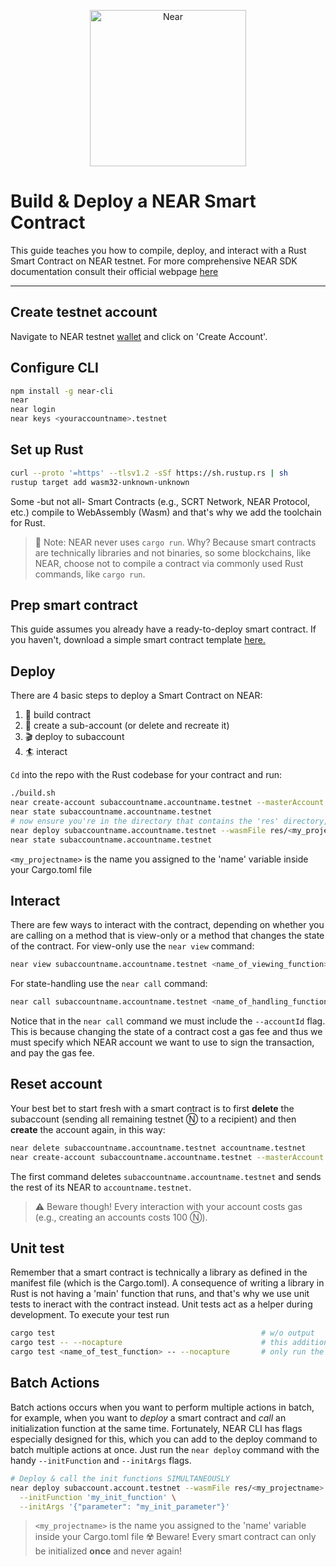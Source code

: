 <p align="center">
  <a href="https://near.org/">
    <img alt="Near" src="https://github.com/irene-bbox/sc-near-crossword/blob/master/pic/near.png" width="250" />
  </a>
</p>


# Build & Deploy a NEAR Smart Contract
This guide teaches you how to compile, deploy, and interact with a Rust Smart Contract on NEAR testnet. For more comprehensive NEAR SDK documentation consult their official webpage [here](https://www.near-sdk.io/zero-to-hero/basics/set-up-skeleton)

---


## Create testnet account

Navigate to NEAR testnet [wallet](https://wallet.testnet.near.org) and click on 'Create Account'.


## Configure CLI

```bash
npm install -g near-cli                                                    # Install the NEAR CLI
near                                                                       # To see various possible commands run
near login                                                                 # Log into your NEAR testnet wallet
near keys <youraccountname>.testnet                                        # Visualize your keys running
```


## Set up Rust

```bash
curl --proto '=https' --tlsv1.2 -sSf https://sh.rustup.rs | sh              # If you haven't installed Rust yet, install it now using rustup
rustup target add wasm32-unknown-unknown                                    # Add Wasm toolchain
```

Some -but not all- Smart Contracts (e.g., SCRT Network, NEAR Protocol, etc.) compile to WebAssembly (Wasm) and that's why we add the toolchain for Rust.
> :no_entry_sign: Note: NEAR never uses `cargo run`. Why? Because smart contracts are technically libraries and not binaries, so some blockchains, like NEAR, choose not to compile a contract via commonly used Rust commands, like `cargo run`.


## Prep smart contract

This guide assumes you already have a ready-to-deploy smart contract. If you haven't, download a simple smart contract template [here.](https://github.com/near-examples/rust-template)


## Deploy

There are 4 basic steps to deploy a Smart Contract on NEAR:
1. :wrench: build contract
2. :truck: create a sub-account (or delete and recreate it)
3. :clapper: deploy to subaccount
4. :surfer: interact 

`Cd` into the repo with the Rust codebase for your contract and run:

```bash
./build.sh                                                                                        # Build the contract
near create-account subaccountname.accountname.testnet --masterAccount accountname.testnet        # Create a subaccount
near state subaccountname.accountname.testnet                                                     # Check subaccount state
# now ensure you're in the directory that contains the 'res' directory, then run
near deploy subaccountname.accountname.testnet --wasmFile res/<my_projectname>.wasm               # Deploy the contract
near state subaccountname.accountname.testnet                                                     # Check again state of subaccount
```
`<my_projectname>` is the name you assigned to the 'name' variable inside your Cargo.toml file

## Interact

There are few ways to interact with the contract, depending on whether you are calling on a method that is view-only or a method that changes the state of the contract. For view-only use the `near view` command:

```bash
near view subaccountname.accountname.testnet <name_of_viewing_function>
```

For state-handling use the `near call` command:

```bash
near call subaccountname.accountname.testnet <name_of_handling_function> '{"string": "Helloworld!"}' --accountId accountname.testnet
```
Notice that in the `near call` command we must include the `--accountId` flag. This is because changing the state of a contract cost a gas fee and thus we must specify which NEAR account we want to use to sign the transaction, and pay the gas fee.


## Reset account

Your best bet to start fresh with a smart contract is to first **delete** the subaccount (sending all remaining testnet Ⓝ to a recipient)  and then **create** the account again, in this way: 

```bash
near delete subaccountname.accountname.testnet accountname.testnet
near create-account subaccountname.accountname.testnet --masterAccount accountname.testnet
```
The first command deletes `subaccountname.accountname.testnet` and sends the rest of its NEAR to `accountname.testnet`.
> :warning: Beware though! Every interaction with your account costs gas (e.g., creating an accounts costs 100 Ⓝ).

## Unit test

Remember that a smart contract is technically a library as defined in the manifest file (which is the Cargo.toml). A consequence of writing a library in Rust is not having a 'main' function that runs, and that's why we use unit tests to ineract with the contract instead. Unit tests act as a helper during development. To execute your test run

```bash
cargo test                                              # w/o output 
cargo test -- --nocapture                               # this additional flag includes the test output
cargo test <name_of_test_function> -- --nocapture       # only run the specified test
```

## Batch Actions
Batch actions occurs when you want to perform multiple actions in batch, for example, when you want to *deploy* a smart contract and *call* an initialization function at the same time. Fortunately, NEAR CLI has flags especially designed for this, which you can add to the deploy command to batch multiple actions at once. Just run the `near deploy` command with the handy `--initFunction` and `--initArgs` flags. 

```bash
# Deploy & call the init functions SIMULTANEOUSLY
near deploy subaccount.account.testnet --wasmFile res/<my_projectname>.wasm \
  --initFunction 'my_init_function' \
  --initArgs '{"parameter": "my_init_parameter"}'
```

> `<my_projectname>` is the name you assigned to the 'name' variable inside your Cargo.toml file
> :radioactive: Beware! Every smart contract can only be initialized **once** and never again!
